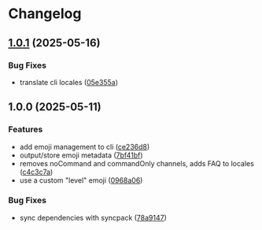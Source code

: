 # Changelog

## [1.0.1](https://github.com/Rapha01/activityRank-bot/compare/cli-v1.0.0...cli-v1.0.1) (2025-05-16)


### Bug Fixes

* translate cli locales ([05e355a](https://github.com/Rapha01/activityRank-bot/commit/05e355a4769ea1191b3a929e9a41e76be48f8095))

## 1.0.0 (2025-05-11)


### Features

* add emoji management to cli ([ce236d8](https://github.com/Rapha01/activityRank-bot/commit/ce236d884fd55974004a69286c755a900b992570))
* output/store emoji metadata ([7bf41bf](https://github.com/Rapha01/activityRank-bot/commit/7bf41bfd4516bc3ead106d87a76e61780cd3326e))
* removes noCommand and commandOnly channels, adds FAQ to locales ([c4c3c7a](https://github.com/Rapha01/activityRank-bot/commit/c4c3c7ad4f6c88040359705a353bdfca9f04a12b))
* use a custom "level" emoji ([0968a06](https://github.com/Rapha01/activityRank-bot/commit/0968a0699d19a00a6dab5efe7a42ad102f4ed61f))


### Bug Fixes

* sync dependencies with syncpack ([78a9147](https://github.com/Rapha01/activityRank-bot/commit/78a914751e6896ec474f530d46e7e8d05454b328))
